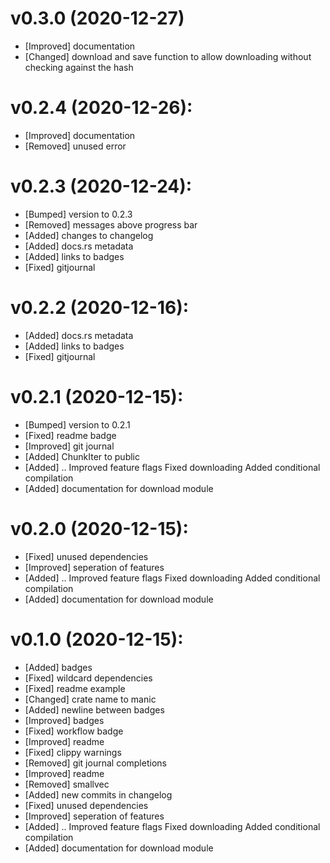 # v0.3.0 (2020-12-27)
- [Improved] documentation
- [Changed] download and save function to allow downloading without checking against the hash

# v0.2.4 (2020-12-26):
- [Improved] documentation
- [Removed] unused error


# v0.2.3 (2020-12-24):
- [Bumped] version to 0.2.3
- [Removed] messages above progress bar
- [Added] changes to changelog
- [Added] docs.rs metadata
- [Added] links to badges
- [Fixed] gitjournal


# v0.2.2 (2020-12-16):
- [Added] docs.rs metadata
- [Added] links to badges
- [Fixed] gitjournal

# v0.2.1 (2020-12-15):
- [Bumped] version to 0.2.1
- [Fixed] readme badge
- [Improved] git journal
- [Added] ChunkIter to public
- [Added] ..
    Improved feature flags
    Fixed downloading
    Added conditional compilation
- [Added] documentation for download module

# v0.2.0 (2020-12-15):
- [Fixed] unused dependencies
- [Improved] seperation of features
- [Added] ..
    Improved feature flags
    Fixed downloading
    Added conditional compilation
- [Added] documentation for download module


# v0.1.0 (2020-12-15):
- [Added] badges
- [Fixed] wildcard dependencies
- [Fixed] readme example
- [Changed] crate name to manic
- [Added] newline between badges
- [Improved] badges
- [Fixed] workflow badge
- [Improved] readme
- [Fixed] clippy warnings
- [Removed] git journal completions
- [Improved] readme
- [Removed] smallvec
- [Added] new commits in changelog
- [Fixed] unused dependencies
- [Improved] seperation of features
- [Added] ..
    Improved feature flags
    Fixed downloading
    Added conditional compilation
- [Added] documentation for download module
